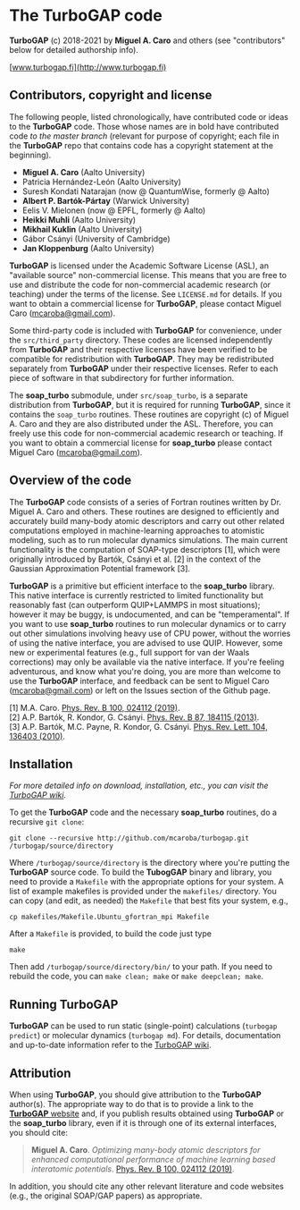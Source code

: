 # The TurboGAP code

**TurboGAP** (c) 2018-2021 by **Miguel A. Caro** and others (see "contributors" below
for detailed authorship info).

[www.turbogap.fi](http://www.turbogap.fi)

## Contributors, copyright and license

The following people, listed chronologically, have contributed code or ideas to the **TurboGAP**
code. Those whose names are in bold have contributed code *to the master branch* (relevant for
purpose of copyright; each file in the **TurboGAP** repo that contains code has a copyright
statement at the beginning).

* **Miguel A. Caro** (Aalto University)
* Patricia Hernández-León (Aalto University)
* Suresh Kondati Natarajan (now @ QuantumWise, formerly @ Aalto)
* **Albert P. Bartók-Pártay** (Warwick University)
* Eelis V. Mielonen (now @ EPFL, formerly @ Aalto)
* **Heikki Muhli** (Aalto University)
* **Mikhail Kuklin** (Aalto University)
* Gábor Csányi (University of Cambridge)
* **Jan Kloppenburg** (Aalto University)

**TurboGAP** is licensed under the Academic Software License (ASL), an "available source"
non-commercial license. This means that you are free to use and distribute the code for
non-commercial academic research (or teaching) under the terms of the license. See
`LICENSE.md` for details. If you want to obtain a commercial license for **TurboGAP**, please
contact Miguel Caro (mcaroba@gmail.com).

Some third-party code is included with **TurboGAP** for convenience, under the
`src/third_party` directory. These codes are licensed independently from **TurboGAP** and their
respective licenses have been verified to be compatible for redistribution with **TurboGAP**.
They may be redistributed separately from **TurboGAP** under their respective licenses.
Refer to each piece of software in that subdirectory for further information.

The **soap_turbo** submodule, under `src/soap_turbo`, is a separate distribution from
**TurboGAP**, but it is required
for running **TurboGAP**, since it contains the `soap_turbo` routines. These routines are
copyright (c) of Miguel A. Caro and they are also distributed under the ASL. Therefore, you
can freely use this code for non-commercial academic research or teaching. If you want to
obtain a commercial license for **soap_turbo** please contact Miguel Caro (mcaroba@gmail.com).

## Overview of the code

The **TurboGAP** code consists of a series of Fortran routines written by Dr. Miguel A. Caro
and others. These routines are designed to efficiently and
accurately build many-body atomic descriptors and carry out other related computations
employed in machine-learning approaches to atomistic modeling, such as to run molecular
dynamics simulations. The main current functionality is the computation of SOAP-type
descriptors [1], which were originally introduced by Bartók, Csányi et al. [2] in the
context of the Gaussian Approximation Potential framework [3].

**TurboGAP** is a primitive but efficient interface to the **soap_turbo** library.
This native interface is currently restricted to limited functionality but reasonably
fast (can outperform QUIP+LAMMPS in most situations); however it may be buggy, is
undocumented, and can be "temperamental". If you want to use
**soap_turbo** routines to run molecular dynamics or to carry out other simulations involving
heavy use of CPU power, without the worries of using the native interface, you are advised to
use QUIP. However, some new or experimental features (e.g.,
full support for van der Waals corrections) may only be available via the native interface.
If you're feeling adventurous, and know what you're doing, you are more than welcome to
use the **TurboGAP** interface, and feedback can be sent to Miguel Caro (mcaroba@gmail.com)
or left on the Issues section of the Github page.

[1] M.A. Caro. [Phys. Rev. B 100, 024112
(2019)](https://journals.aps.org/prb/abstract/10.1103/PhysRevB.100.024112).  
[2] A.P. Bartók, R. Kondor, G. Csányi. [Phys. Rev. B 87, 184115
(2013)](https://journals.aps.org/prb/abstract/10.1103/PhysRevB.87.184115).  
[3] A.P. Bartók, M.C. Payne, R. Kondor, G. Csányi. [Phys. Rev. Lett. 104, 136403
(2010)](https://journals.aps.org/prl/abstract/10.1103/PhysRevLett.104.136403).

## Installation

*For more detailed info on download, installation, etc., you can visit the
[TurboGAP wiki](https://turbogap.fi/wiki/index.php/Installation).*

To get the **TurboGAP** code and the necessary **soap_turbo** routines, do a recursive
`git clone`:

    git clone --recursive http://github.com/mcaroba/turbogap.git /turbogap/source/directory

Where `/turbogap/source/directory` is the directory where you're putting the **TurboGAP**
source code. To build the **TubogGAP** binary and library, you need to provide a `Makefile`
with the appropriate options for your system. A list of example makefiles is provided under
the `makefiles/` directory. You can copy (and edit, as needed) the `Makefile` that best
fits your system, e.g.,

    cp makefiles/Makefile.Ubuntu_gfortran_mpi Makefile

After a `Makefile` is provided, to build the code just type

    make

Then add `/turbogap/source/directory/bin/` to your path. If you need to rebuild the code,
you can `make clean; make` or `make deepclean; make`.

## Running TurboGAP

**TurboGAP** can be used to run static (single-point) calculations (`turbogap predict`) or
molecular dynamics (`turbogap md`). For details, documentation and up-to-date information
refer to the [TurboGAP wiki](http://turbogap.fi).

## Attribution

When using **TurboGAP**, you should give attribution to the
**TurboGAP** author(s). The appropriate way to do that is to provide a link to the
[**TurboGAP** website](https://www.turbogap.fi) and, if you publish results obtained
using **TurboGAP** or the **soap_turbo** library,
even if it is through one of its external interfaces, you should cite:

>**Miguel A. Caro**. *Optimizing many-body atomic descriptors for enhanced computational
>performance of machine learning based interatomic potentials*. [Phys. Rev. B 100, 024112
>(2019)](https://journals.aps.org/prb/abstract/10.1103/PhysRevB.100.024112).

In addition, you should cite any other relevant literature and code websites (e.g., the
original SOAP/GAP papers) as appropriate.
